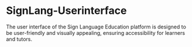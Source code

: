 # SignLang-Userinterface
The user interface of the Sign Language Education platform is designed to be user-friendly and visually appealing, ensuring accessibility for learners and tutors.
